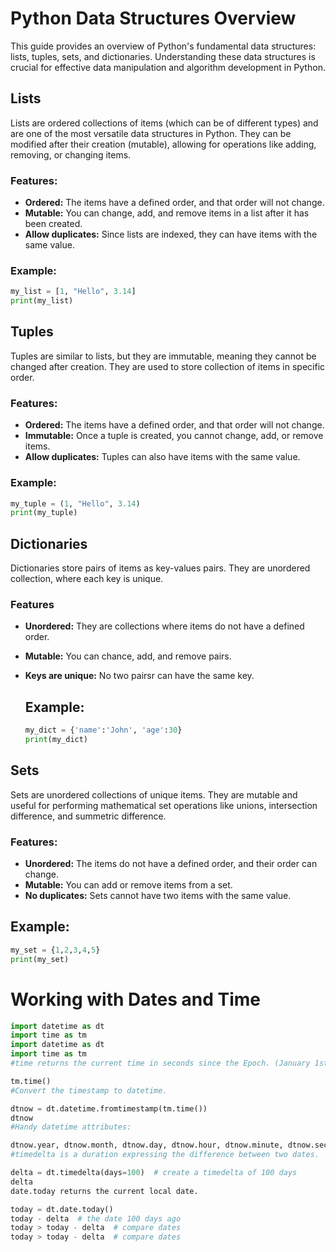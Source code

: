 # Python Data Structures Overview

This guide provides an overview of Python's fundamental data structures: lists, tuples, sets, and dictionaries. Understanding these data structures is crucial for effective data manipulation and algorithm development in Python.

## Lists

Lists are ordered collections of items (which can be of different types) and are one of the most versatile data structures in Python. They can be modified after their creation (mutable), allowing for operations like adding, removing, or changing items.

### Features:
- **Ordered:** The items have a defined order, and that order will not change.
- **Mutable:** You can change, add, and remove items in a list after it has been created.
- **Allow duplicates:** Since lists are indexed, they can have items with the same value.

### Example:
```python
my_list = [1, "Hello", 3.14]
print(my_list)
```

## Tuples

Tuples are similar to lists, but they are immutable, meaning they cannot be changed after creation. They are used to store collection of items in specific order.

### Features:
- **Ordered:** The items have a defined order, and that order will not change.
- **Immutable:** Once a tuple is created, you cannot change, add, or remove items.
- **Allow duplicates:** Tuples can also have items with the same value.

### Example:
```python
my_tuple = (1, "Hello", 3.14)
print(my_tuple)
```

## Dictionaries

Dictionaries store pairs of items as key-values pairs. They are unordered collection, where each key is unique.

### Features

- **Unordered:** They are collections where items do not have a defined order.
- **Mutable:** You can chance, add, and remove pairs.
- **Keys are unique:** No two pairsr can have the same key.

  ## Example:

  ```python
  my_dict = {'name':'John', 'age':30}
  print(my_dict)
  ```


## Sets

Sets are unordered collections of unique items. They are mutable and useful for performing mathematical set operations like unions, intersection difference, and summetric difference.

### Features:

- **Unordered:** The items do not have a defined order, and their order can change.
- **Mutable:** You can add or remove items from a set.
- **No duplicates:** Sets cannot have two items with the same value.

## Example:

```python
my_set = {1,2,3,4,5}
print(my_set)
```


# Working with Dates and Time
```python
import datetime as dt
import time as tm
import datetime as dt
import time as tm
#time returns the current time in seconds since the Epoch. (January 1st, 1970)

tm.time()
#Convert the timestamp to datetime.

dtnow = dt.datetime.fromtimestamp(tm.time())
dtnow
#Handy datetime attributes:

dtnow.year, dtnow.month, dtnow.day, dtnow.hour, dtnow.minute, dtnow.second  # get year, month, day, etc.from a datetime
#timedelta is a duration expressing the difference between two dates.

delta = dt.timedelta(days=100)  # create a timedelta of 100 days
delta
date.today returns the current local date.

today = dt.date.today()
today - delta  # the date 100 days ago
today > today - delta  # compare dates
today > today - delta  # compare dates
```
